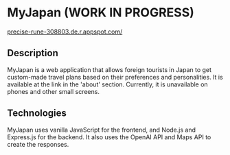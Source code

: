 # MyJapan (WORK IN PROGRESS)
[precise-rune-308803.de.r.appspot.com/](https://precise-rune-308803.de.r.appspot.com/)
## Description
MyJapan is a web application that allows foreign tourists in Japan to get custom-made travel plans based on their preferences and personalities. It is available at the link in the 'about' section. Currently, it is unavailable on phones and other small screens.
## Technologies
MyJapan uses vanilla JavaScript for the frontend, and Node.js and Express.js for the backend. It also uses the OpenAI API and Maps API to create the responses.
